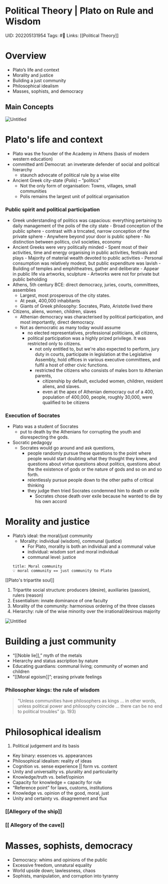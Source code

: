 # Political Theory | Plato on Rule and Wisdom
UID: 202205131954
Tags: #🌱 
Links: [[Political Theory]]

# Overview

- Plato’s life and context
- Morality and justice
- Building a just community
- Philosophical idealism
- Masses, sophists, and democracy

## Main Concepts

![Untitled](Political%20%201c2bc/Untitled.png)

# Plato's life and context

- Plato was the founder of the Academy in Athens (basis of modern western education)
- committed anti Democrat: an inveterate defender of social and political hierarchy
    - staunch advocate of political rule by a wise elite
- Ancient Greek city-state (*Polis*) – ”politics”
    - Not the only form of organisation: Towns, villages, small communities
    - Polis remains the largest unit of political organisation
### Public spirit and political participation
- Greek understanding of politics was capacious: everything pertaining to daily management of the polis of the city state
        - Broad conception of the public sphere
        - contrast with a trncated, narrow conception of the private sphere
            - Anywhere beyond your door is public sphere
            - No distinction between politics, civil societies, economy
- Ancient Greeks were very politically minded
            - Spent most of their activities, time and energy organising in public activities, festivals and plays
            - Majority of material wealth devoted to public activities
                - Personal consumption was relatively modest, but public expenditure was lavish
                - Building of temples and emphitheatres, gather and deliberate
                - Appear in public life via artworks, sculpture
                    - Artworks were not for private but public beholding
- Athens, 5th century BCE: direct democracy, juries, courts, committees, assemblies
    - Largest, most prosperous of the city states.
    - At peak, 400,000 inhabitants
    - Giants of Greek philosophy: Socrates, Plato, Aristotle lived there
- Citizens, aliens, women, children, slaves
    - Athenian democracy was characterised by political participation, and most importantly, direct democracy.
    - Not as democratic as many today would assume
        - no elected representatives, professional politicians, all citizens,
        - political participation was a highly prized privilege. It was restricted only to citizens.
            - not only entitled to, but we're also expected to perform, jury duty in courts, participate in legislation at the Legislative Assembly, hold offices in various executive committees, and fulfil a host of other civic functions.
            - restricted the citizens who consists of males born to Athenian parents,
                - citizenship by default, excluded women, children, resident aliens, and slaves.
                - even at the apex of Athenian democracy out of a 400, population of 400,000, people, roughly 30,000, were qualified to be citizens
### Execution of Socrates
- Plato was a student of Socrates
    - put to death by the Athenians for corrupting the youth and disrespecting the gods.
- Socratic pedagogy
	- Socrates would go around and ask questions,
        - people randomly pursue these questions to the point where people would start doubting what they thought they knew, and questions about virtue questions about politics, questions about the the existence of gods or the nature of gods and so on and so forth.
        - relentlessly pursue people down to the other paths of critical thinking
        - they judge then tried Socrates condemned him to death or exile
            - Socrates chose death over exile because he wanted to die by his own accord

# Morality and justice

- Plato’s ideal: the moral/just community
    - Morality: individual (wisdom), communal (justice)
        - For Plato, morality is both an individual and a communal value
        - individual: wisdom sort and moral individual
        - communal level: justice
	```ad-note
	title: Moral community
	💡 moral community == just community to Plato
	```
[[Plato's tripartite soul]]
1. Tripartite social structure: producers (desire), auxiliaries (passion), rulers (reason)
2. Essentialism: innate dominance of one faculty
3. Morality of the community: harmonious ordering of the three classes
4. Hierarchy: rule of the wise minority over
the irrational/desirous majority

![Untitled](Political%20%201c2bc/Untitled%202.png)

# Building a just community

- “[[Noble lie]],” myth of the metals
- Hierarchy and status ascription by nature
- Educating guardians: communal living; community of women and children
- ”[[Moral egoism]]”; erasing private feelings

### Philosopher kings: the rule of wisdom

> “Unless communities have philosophers as kings … in other words, unless political power and philosophy coincide ... there can be no end to political troubles” (p. 193)
> 

# Philosophical idealism

1. Political judgement and its basis
- Key binary: essences vs. appearances
- Philosophical idealism: reality of ideas
- Cognition vs. sense experience || form vs. content
- Unity and universality vs. plurality and particularity
- Knowledge/truth vs. belief/opinion
- Capacity for knowledge = capacity for rule
- “Reference point” for laws, customs, institutions
- Knowledge vs. opinion of the good, moral, just
- Unity and certainty vs. disagreement and flux

### [[Allegory of the ship]]

### [[ Allegory of the cave]]

# Masses, sophists, democracy

- Democracy: whims and opinions of the public
- Excessive freedom, unnatural equality
- World upside down; lawlessness, chaos
- Sophists, manipulation, and corruption into tyranny
